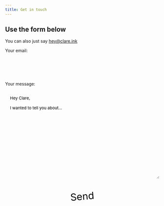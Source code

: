 ```yaml
---
title: Get in touch
---
```


## Use the form below

You can also just say hey@clare.ink

<style>
    label {
        display: block;
        padding-bottom: 1rem;
    }

    input, textarea {
        background: var(--lines);
        font-family: inherit;
        border: none;
        width: 100%;
        margin: 0;
        padding: 0;
        padding: 1rem;
    }

    input {
        height: 3rem;
    }

    textarea {
        height: 18rem;
    }

    button {
        background: var(--accent);
        border: var(--line) solid var(--text);
        padding: 0.5rem 1rem;
        font-family: inherit;
        font-size: 2rem;
        transform: rotate(-5deg);
        display: block;
        margin: 0 auto;
    }

    button:hover {
        background-color: var(--background);
    }
</style>
<form
  action="https://formspree.io/f/mayljwap"
  method="POST"
>
  <label><p>Your email:</p><input type="text" name="_replyto" required></label>
  <label><p>Your message:</p>
<textarea name="message">Hey Clare,
&nbsp;
I wanted to tell you about…
</textarea></label>

<button type="submit">Send</button>

</form>
